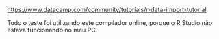 https://www.datacamp.com/community/tutorials/r-data-import-tutorial

Todo o teste foi utilizando este compilador online, porque o R Studio não estava funcionando no meu PC.
